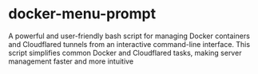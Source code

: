 # docker-menu-prompt
A powerful and user-friendly bash script for managing Docker containers and Cloudflared tunnels from an interactive command-line interface. This script simplifies common Docker and Cloudflared tasks, making server management faster and more intuitive
